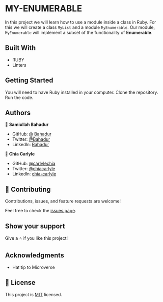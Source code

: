 # MY-ENUMERABLE
In this project we will learn how to use a module inside a class in Ruby. For this we will create a class `MyList` and a module `MyEnumerable`. Our module, `MyEnumerable` will implement a subset of the functionality of **Enumerable**.

## Built With

- RUBY
- Linters


## Getting Started

You will need to have Ruby installed in your computer.
Clone the repository.
Run the code.


## Authors

👤 **Samiullah Bahadur**
- GitHub: [@ Bahadur](https://github.com/samiullahbahadur)
- Twitter: [@Bahadur](https://twitter.com/Samiull88496331)
- LinkedIn: [Bahadur](https://www.linkedin.com/in/jsivahera/)

👤 **Chia Carlyle**
- GitHub: [@carlylechia](https://github.com/carlylechia)
- Twitter: [@chiacarlyle](https://twitter.com/chiacarlyle)
- LinkedIn: [chia-carlyle](https://linkedin.com/in/chia-carlyle)


## 🤝 Contributing

Contributions, issues, and feature requests are welcome!

Feel free to check the [issues page](../../issues/).

## Show your support

Give a ⭐️ if you like this project!

## Acknowledgments

- Hat tip to Microverse

## 📝 License

This project is [MIT](./MIT.md) licensed.